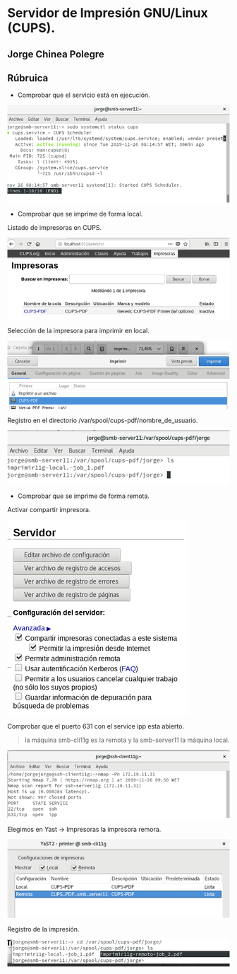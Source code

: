 # Servidor de Impresión GNU/Linux (CUPS).

## Jorge Chinea Polegre

## Rúbruica

* Comprobar que el servicio está en ejecución.

![service](img/1.png)

* Comprobar que se imprime de forma local.

Listado de impresoras en CUPS.

![impresoras](img/11.png)

Selección de la impresora para imprimir en local.

![local](img/8.png)

Registro en el directorio /var/spool/cups-pdf/nombre_de_usuario.

![registro](img/9.png)

* Comprobar que se imprime de forma remota.

Activar compartir impresora.

![compartir](img/10.png)

Comprobar que el puerto 631 con el service ipp esta abierto.

> la máquina smb-cli11g es la remota y la smb-server11 la máquina local.

![631](img/13.png)

Elegimos en Yast -> Impresoras la impresora remora.

![remota](img/14.png)

Registro de la impresión.

![reg_remoto](img/15.png)

